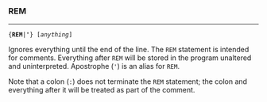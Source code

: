 ### REM
***
<code>{<b>REM</b>|<b>'</b>} [<var>anything</var>]</code>

Ignores everything until the end of the line. The `REM` statement is intended for comments. Everything after `REM` will be stored in the program unaltered and uninterpreted. Apostrophe (`'`) is an alias for `REM`.

Note that a colon (`:`) does not terminate the `REM` statement; the colon and
everything after it will be treated as part of the comment.
